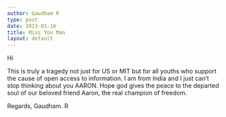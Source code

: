 ```yaml
---
author: Gaudham R
type: post
date: 2013-01-16
title: Miss You Man
layout: default
---
```


Hi
 
This is truly a tragedy not just for US or MIT but for all youths who support the cause of open access to information. I am from India and I just can’t stop thinking about you AARON. Hope god gives the peace to the departed soul of our beloved friend Aaron, the real champion of freedom.
 
Regards,
Gaudham. R